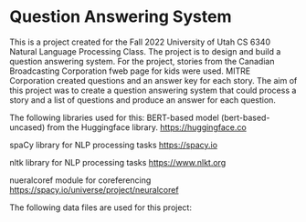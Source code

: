 # Question Answering System
This is a project created for the Fall 2022 University of Utah CS 6340 Natural Language Processing Class.  The project is to design and build a question answering system.  For the project, stories from the Canadian Broadcasting Corporation fweb page for kids were used.  MITRE Corporation created questions and an answer key for each story.  The aim of this project was to create a question answering system that could process a story and a list of questions and produce an answer for each question.  

The following libraries used for this:
BERT-based model (bert-based-uncased) from the Huggingface library.
https://huggingface.co

spaCy library for NLP processing tasks
https://spacy.io

nltk library for NLP processing tasks
https://www.nlkt.org

nueralcoref module for coreferencing
https://spacy.io/universe/project/neuralcoref

The following data files are used for this project:

